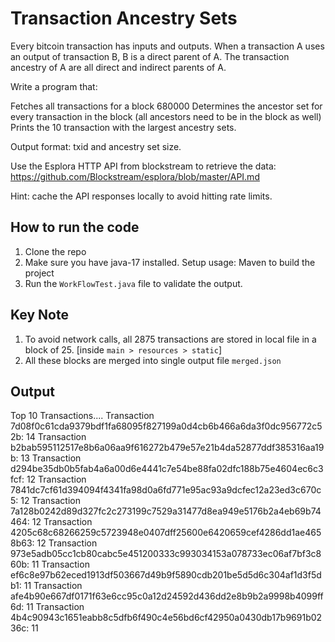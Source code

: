 # Transaction Ancestry Sets

Every bitcoin transaction has inputs and outputs. When a transaction A uses an output of transaction B, B is a direct parent of A.
The transaction ancestry of A are all direct and indirect parents of A.



Write a program that:

Fetches all transactions for a block 680000
Determines the ancestor set for every transaction in the block (all ancestors need to be in the block as well)
Prints the 10 transaction with the largest ancestry sets.


Output format: txid and ancestry set size.

Use the Esplora HTTP API from blockstream to retrieve the data: https://github.com/Blockstream/esplora/blob/master/API.md

Hint: cache the API responses locally to avoid hitting rate limits.

## How to run the code
1. Clone the repo
2. Make sure you have java-17 installed. Setup usage: Maven to build the project
3. Run the `WorkFlowTest.java` file to validate the output.


## Key Note
1. To avoid network calls, all 2875 transactions are stored in local file in a block of 25. [inside `main > resources > static`]
2. All these blocks are merged into single output file `merged.json`


## Output
Top 10 Transactions....
Transaction 7d08f0c61cda9379bdf1fa68095f827199a0d4cb6b466a6da3f0dc956772c52b: 14
Transaction b2bab595112517e8b6a06aa9f616272b479e57e21b4da52877ddf385316aa19b: 13
Transaction d294be35db0b5fab4a6a00d6e4441c7e54be88fa02dfc188b75e4604ec6c3fcf: 12
Transaction 7841dc7cf61d394094f4341fa98d0a6fd771e95ac93a9dcfec12a23ed3c670c5: 12
Transaction 7a128b0242d89d327fc2c273199c7529a31477d8ea949e5176b2a4eb69b74464: 12
Transaction 4205c68c68266259c5723948e0407dff25600e6420659cef4286dd1ae4658b63: 12
Transaction 973e5adb05cc1cb80cabc5e451200333c993034153a078733ec06af7bf3c860b: 11
Transaction ef6c8e97b62eced1913df503667d49b9f5890cdb201be5d5d6c304af1d3f5db1: 11
Transaction afe4b90e667df0171f63e6cc95c0a12d24592d436dd2e8b9b2a9998b4099ff6d: 11
Transaction 4b4c90943c1651eabb8c5dfb6f490c4e56bd6cf42950a0430db17b9691b0236c: 11
